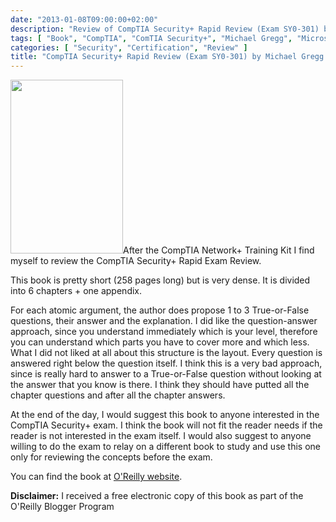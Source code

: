 ```yaml
---
date: "2013-01-08T09:00:00+02:00"
description: "Review of CompTIA Security+ Rapid Review (Exam SY0-301) by Michael Gregg (Microsoft Press)"
tags: [ "Book", "CompTIA", "ComTIA Security+", "Michael Gregg", "Microsoft Press", "SY0-301" ]
categories: [ "Security", "Certification", "Review" ]
title: "CompTIA Security+ Rapid Review (Exam SY0-301) by Michael Gregg (Microsoft Press)"
---
```

<img class="alignleft" alt="" src="http://akamaicovers.oreilly.com/images/9780735666856/cat.gif" width="180" height="278" />After the CompTIA Network+ Training Kit I find myself to review the CompTIA Security+ Rapid Exam Review.

This book is pretty short (258 pages long) but is very dense. It is divided into 6 chapters + one appendix.

For each atomic argument, the author does propose 1 to 3 True-or-False questions, their answer and the explanation. I did like the question-answer approach, since you understand immediately which is your level, therefore you can understand which parts you have to cover more and which less. What I did not liked at all about this structure is the layout. Every question is answered right below the question itself. I think this is a very bad approach, since is really hard to answer to a True-or-False question without looking at the answer that you know is there. I think they should have putted all the chapter questions and after all the chapter answers.

At the end of the day, I would suggest this book to anyone interested in the CompTIA Security+ exam. I think the book will not fit the reader needs if the reader is not interested in the exam itself. I would also suggest to anyone willing to do the exam to relay on a different book to study and use this one only for reviewing the concepts before the exam.

You can find the book at <a href="http://shop.oreilly.com/product/0790145349989.do">O'Reilly website</a>.

**Disclaimer:** I received a free electronic copy of this book as part of the O'Reilly Blogger Program
